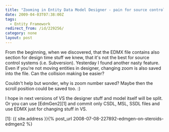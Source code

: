 ```yaml
---
title: "Zooming in Entity Data Model Designer - pain for source control"
date: 2009-04-03T07:38:00Z
tags:
  - Entity Framework
redirect_from: /id/229256/
category: none
layout: post
---
```

From the beginning, when we discovered, that the EDMX file contains also section for design time stuff we knew, that it's not the best for source control systems (i.e. Subversion). Yesterday I found another nasty feature. Even if you're not moving entities in designer, changing zoom is also saved into the file. Can the collision making be easier?

Couldn't help but wonder, why is zoom number saved? Maybe then the scroll position could be saved too. :)

I hope in next versions of VS the designer stuff and model itself will be split. Or you can use [EdmGen2][1] and commit only CSDL, MSL, SSDL files and use EDMX just for changing stuff in VS.

[1]: {{ site.address }}{% post_url 2008-07-08-227892-edmgen-on-steroids-edmgen2 %}
